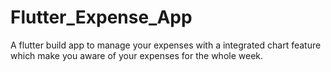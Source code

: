 # Flutter_Expense_App
 A flutter build app to manage your expenses with a integrated chart feature which make you aware of your expenses for the whole week.
